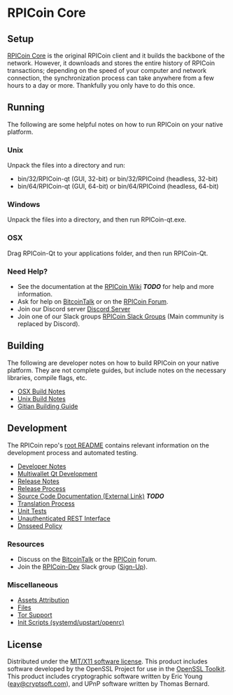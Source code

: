 RPICoin Core
=====================

Setup
---------------------
[RPICoin Core](http://RPICoin.tech/wallet) is the original RPICoin client and it builds the backbone of the network. However, it downloads and stores the entire history of RPICoin transactions; depending on the speed of your computer and network connection, the synchronization process can take anywhere from a few hours to a day or more. Thankfully you only have to do this once.

Running
---------------------
The following are some helpful notes on how to run RPICoin on your native platform.

### Unix

Unpack the files into a directory and run:

- bin/32/RPICoin-qt (GUI, 32-bit) or bin/32/RPICoind (headless, 32-bit)
- bin/64/RPICoin-qt (GUI, 64-bit) or bin/64/RPICoind (headless, 64-bit)

### Windows

Unpack the files into a directory, and then run RPICoin-qt.exe.

### OSX

Drag RPICoin-Qt to your applications folder, and then run RPICoin-Qt.

### Need Help?

* See the documentation at the [RPICoin Wiki](https://en.bitcoin.it/wiki/Main_Page) ***TODO***
for help and more information.
* Ask for help on [BitcoinTalk](https://bitcointalk.org/index.php?topic=1262920.0) or on the [RPICoin Forum](http://forum.RPICoin.tech/).
* Join our Discord server [Discord Server](https://discord.RPICoin.tech)
* Join one of our Slack groups [RPICoin Slack Groups](https://RPICoin.tech/slack-logins/) (Main community is replaced by Discord).

Building
---------------------
The following are developer notes on how to build RPICoin on your native platform. They are not complete guides, but include notes on the necessary libraries, compile flags, etc.

- [OSX Build Notes](build-osx.md)
- [Unix Build Notes](build-unix.md)
- [Gitian Building Guide](gitian-building.md)

Development
---------------------
The RPICoin repo's [root README](https://github.com/RPICoinProject/core/blob/master/README.md) contains relevant information on the development process and automated testing.

- [Developer Notes](developer-notes.md)
- [Multiwallet Qt Development](multiwallet-qt.md)
- [Release Notes](release-notes.md)
- [Release Process](release-process.md)
- [Source Code Documentation (External Link)](https://dev.visucore.com/bitcoin/doxygen/) ***TODO***
- [Translation Process](translation_process.md)
- [Unit Tests](unit-tests.md)
- [Unauthenticated REST Interface](REST-interface.md)
- [Dnsseed Policy](dnsseed-policy.md)

### Resources

* Discuss on the [BitcoinTalk](https://bitcointalk.org/index.php?topic=1262920.0) or the [RPICoin](http://forum.RPICoin.tech/) forum.
* Join the [RPICoin-Dev](https://RPICoin-dev.slack.com/) Slack group ([Sign-Up](https://RPICoin-dev.herokuapp.com/)).

### Miscellaneous
- [Assets Attribution](assets-attribution.md)
- [Files](files.md)
- [Tor Support](tor.md)
- [Init Scripts (systemd/upstart/openrc)](init.md)

License
---------------------
Distributed under the [MIT/X11 software license](http://www.opensource.org/licenses/mit-license.php).
This product includes software developed by the OpenSSL Project for use in the [OpenSSL Toolkit](https://www.openssl.org/). This product includes
cryptographic software written by Eric Young ([eay@cryptsoft.com](mailto:eay@cryptsoft.com)), and UPnP software written by Thomas Bernard.
